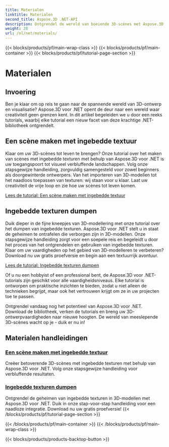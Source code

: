 ```yaml
---
title: Materialen
linktitle: Materialen
second_title: Aspose.3D .NET-API
description: Ontgrendel de wereld van boeiende 3D-scènes met Aspose.3D voor .NET-tutorials. Leer hoe u verbluffende scènes kunt maken en ingebedde texturen moeiteloos kunt verkennen.
weight: 28
url: /nl/net/materials/
---
```


{{< blocks/products/pf/main-wrap-class >}}
{{< blocks/products/pf/main-container >}}
{{< blocks/products/pf/tutorial-page-section >}}

# Materialen

## Invoering

Ben je klaar om op reis te gaan naar de spannende wereld van 3D-ontwerp en visualisatie? Aspose.3D voor .NET opent de deur naar een wereld waar creativiteit geen grenzen kent. In dit artikel begeleiden we u door een reeks tutorials, waarbij elke tutorial een nieuw facet van deze krachtige .NET-bibliotheek ontgrendelt.

## Een scène maken met ingebedde textuur

Klaar om uw 3D-scènes tot leven te brengen? Onze tutorial over het maken van scènes met ingebedde texturen met behulp van Aspose.3D voor .NET is uw toegangspoort tot visueel verbluffende landschappen. Volg onze stapsgewijze handleiding, zorgvuldig samengesteld voor zowel beginners als doorgewinterde ontwerpers. Van het importeren van 3D-modellen tot het naadloos toepassen van texturen: wij staan voor u klaar. Laat uw creativiteit de vrije loop en zie hoe uw scènes tot leven komen.

[Lees de tutorial: Een scène maken met ingebedde textuur](./create-scene-embedded-texture/)

## Ingebedde texturen dumpen

Duik dieper in de fijne kneepjes van 3D-modellering met onze tutorial over het dumpen van ingebedde texturen. Aspose.3D voor .NET stelt u in staat de geheimen te ontrafelen die verborgen zijn in 3D-modellen. Onze stapsgewijze handleiding zorgt voor een soepele reis en begeleidt u door het proces van het ontgrendelen en gebruiken van ingebedde texturen. Klaar om uw vaardigheden op het gebied van 3D-modelleren te verbeteren? Download nu uw gratis proefversie en begin aan een textuurrijk avontuur.

[Lees de tutorial: Ingebedde texturen dumpen](./dump-embedded-textures/)

Of u nu een hobbyist of een professional bent, de Aspose.3D voor .NET-tutorials zijn geschikt voor alle vaardigheidsniveaus. Elke tutorial is ontworpen om praktische inzichten te bieden, zodat u niet alleen de technieken begrijpt, maar ook het vertrouwen krijgt om ze in uw projecten toe te passen.

Ontgrendel vandaag nog het potentieel van Aspose.3D voor .NET. Download de bibliotheek, verken de tutorials en breng uw 3D-ontwerpvaardigheden naar nieuwe hoogten. De wereld van meeslepende 3D-scènes wacht op je - duik er nu in!
## Materialen handleidingen
### [Een scène maken met ingebedde textuur](./create-scene-embedded-texture/)
Creëer betoverende 3D-scènes met ingebedde texturen met behulp van Aspose.3D voor .NET. Volg onze stapsgewijze handleiding voor verbluffende resultaten.
### [Ingebedde texturen dumpen](./dump-embedded-textures/)
Ontgrendel de geheimen van ingebedde texturen in 3D-modellen met Aspose.3D voor .NET. Duik in onze stap-voor-stap handleiding voor een naadloze integratie. Download nu uw gratis proefversie!
{{< /blocks/products/pf/tutorial-page-section >}}

{{< /blocks/products/pf/main-container >}}
{{< /blocks/products/pf/main-wrap-class >}}

{{< blocks/products/products-backtop-button >}}

